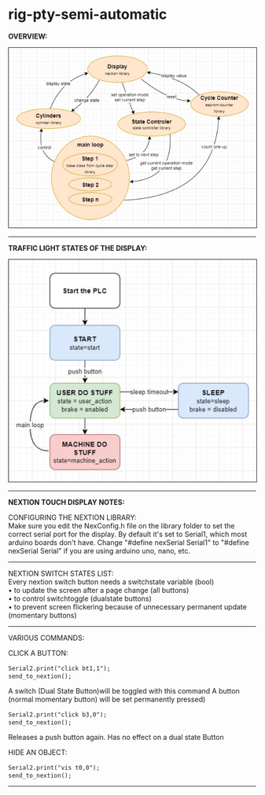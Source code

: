 # rig-pty-semi-automatic

**OVERVIEW:** 

<img
src="pics/architecture.jpg"
border="1"
raw=true
/>


*** 
**TRAFFIC LIGHT STATES OF THE DISPLAY:**

<img
src="pics/traffic_light_states.jpg"
border="1"
raw=true
/>

***
**NEXTION TOUCH DISPLAY NOTES:**

CONFIGURING THE NEXTION LIBRARY:  
Make sure you edit the NexConfig.h file on the library folder to set the
correct serial port for the display.
By default it's set to Serial1, which most arduino boards don't have.
Change "#define nexSerial Serial1" to "#define nexSerial Serial"
if you are using arduino uno, nano, etc.
***
NEXTION SWITCH STATES LIST:  
Every nextion switch button needs a switchstate variable (bool)  
• to update the screen after a page change (all buttons)  
• to control switchtoggle (dualstate buttons)  
• to prevent screen flickering because of unnecessary permanent update (momentary buttons)
***
VARIOUS COMMANDS:  

CLICK A BUTTON:

    Serial2.print("click bt1,1");  
    send_to_nextion();
A switch (Dual State Button)will be toggled with this command
A button (normal momentary button) will be set permanently pressed)

    Serial2.print("click b3,0");
    send_to_nextion();

Releases a push button again.
Has no effect on a dual state Button

HIDE AN OBJECT:  
    
    Serial2.print("vis t0,0");
    send_to_nextion();

***
